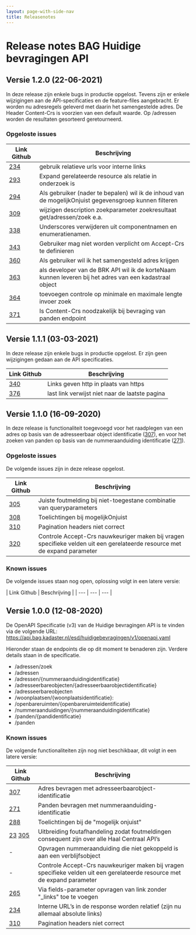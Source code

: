 ```yaml
---
layout: page-with-side-nav
title: Releasenotes
---
```


# Release notes BAG Huidige bevragingen API

## Versie 1.2.0 (22-06-2021)
In deze release zijn enkele bugs in productie opgelost. Tevens zijn er enkele wijzigingen aan de API-specificaties en de feature-files aangebracht.
Er worden nu adresregels geleverd met daarin het samengestelde adres.
De Header Content-Crs is voorzien van een default waarde.
Op /adressen worden de resultaten gesorteerd geretourneerd.  

### Opgeloste issues

  | Link Github	| Beschrijving |
  | --- | --- |
  | [234](https://github.com/VNG-Realisatie/Haal-Centraal-BAG-bevragen/issues/234) | gebruik relatieve urls voor interne links |
  | [293](https://github.com/VNG-Realisatie/Haal-Centraal-BAG-bevragen/issues/293) | Expand gerelateerde resource als relatie in onderzoek is |
  | [294](https://github.com/VNG-Realisatie/Haal-Centraal-BAG-bevragen/issues/294) | Als gebruiker (nader te bepalen) wil ik de inhoud van de mogelijkOnjuist gegevensgroep kunnen filteren |
  | [309](https://github.com/VNG-Realisatie/Haal-Centraal-BAG-bevragen/issues/309) | wijzigen description zoekparameter zoekresultaat get/adressen/zoek e.a. |
  | [338](https://github.com/VNG-Realisatie/Haal-Centraal-BAG-bevragen/issues/338) | Underscores verwijderen uit componentnamen en enumeratienamen. |
  | [343](https://github.com/VNG-Realisatie/Haal-Centraal-BAG-bevragen/issues/343) | Gebruiker mag niet worden verplicht om Accept-Crs te definieren |\
  | [360](https://github.com/VNG-Realisatie/Haal-Centraal-BAG-bevragen/issues/360) | Als gebruiker wil ik het samengesteld adres krijgen |  
  | [363](https://github.com/VNG-Realisatie/Haal-Centraal-BAG-bevragen/issues/363) | als developer van de BRK API wil ik de korteNaam kunnen leveren bij het adres van een kadastraal object |  
  | [364](https://github.com/VNG-Realisatie/Haal-Centraal-BAG-bevragen/issues/364) | toevoegen controle op minimale en maximale lengte invoer zoek |  
  | [371](https://github.com/VNG-Realisatie/Haal-Centraal-BAG-bevragen/issues/371) | Is Content-Crs noodzakelijk bij bevraging van panden endpoint |


## Versie 1.1.1 (03-03-2021)
In deze release zijn enkele bugs in productie opgelost. Er zijn geen wijzigingen gedaan aan de API specificaties.

  | Link Github	| Beschrijving |
  | --- | --- |
  | [340](https://github.com/VNG-Realisatie/Haal-Centraal-BAG-bevragen/issues/340) | Links geven http in plaats van https |
  | [376](https://github.com/VNG-Realisatie/Haal-Centraal-BAG-bevragen/issues/376) | last link verwijst niet naar de laatste pagina |



## Versie 1.1.0 (16-09-2020)

  In deze release is functionaliteit toegevoegd voor het raadplegen van een adres op basis van de adresseerbaar object identificatie ([307](https://github.com/VNG-Realisatie/Haal-Centraal-BAG-bevragen/issues/307)), en voor het zoeken van panden op basis van de nummeraanduiding identificatie ([271](https://github.com/VNG-Realisatie/Haal-Centraal-BAG-bevragen/issues/271)).

### Opgeloste issues
  De volgende issues zijn in deze release opgelost.

  | Link Github	| Beschrijving |
  | --- | --- |
  | [305](https://github.com/VNG-Realisatie/Haal-Centraal-BAG-bevragen/issues/305) | Juiste foutmelding bij niet-toegestane combinatie van queryparameters |
  | [308](https://github.com/VNG-Realisatie/Haal-Centraal-BAG-bevragen/issues/308) | Toelichtingen bij mogelijkOnjuist |
  | [310](https://github.com/VNG-Realisatie/Haal-Centraal-BAG-bevragen/issues/310) | Pagination headers niet correct |
  | [320](https://github.com/VNG-Realisatie/Haal-Centraal-BAG-bevragen/issues/320)	| Controle Accept-Crs nauwkeuriger maken bij vragen specifieke velden uit een gerelateerde resource met de expand parameter |


### Known issues
  De volgende issues staan nog open, oplossing volgt in een latere versie:

  | Link Github	| Beschrijving |
  | --- | --- | --- |






## Versie 1.0.0 (12-08-2020)

  De OpenAPI Specificatie (v3) van de Huidige bevragingen API is te vinden via de volgende URL:
  https://api.bag.kadaster.nl/esd/huidigebevragingen/v1/openapi.yaml

  Hieronder staan de endpoints die op dit moment te benaderen zijn. Verdere details staan in de specificatie.
  -	/adressen/zoek
  -	/adressen
  -	/adressen/{nummeraanduidingidentificatie}
  -	/adresseerbareobjecten/{adresseerbaarobjectidentificatie}
  -	/adresseerbareobjecten
  -	/woonplaatsen/{woonplaatsidentificatie}:
  -	/openbareruimten/{openbareruimteidentificatie}
  -	/nummeraanduidingen/{nummeraanduidingidentificatie}
  -	/panden/{pandidentificatie}
  -	/panden

### Known issues
  De volgende functionaliteiten zijn nog niet beschikbaar, dit volgt in een latere versie:

  | Link Github	| Beschrijving |
  | --- | --- |
  | [307](https://github.com/VNG-Realisatie/Haal-Centraal-BAG-bevragen/issues/307) | Adres bevragen met adresseerbaarobject-identificatie |
  | [271](https://github.com/VNG-Realisatie/Haal-Centraal-BAG-bevragen/issues/271) | Panden bevragen met nummeraanduiding-identificatie |
  | [288](https://github.com/VNG-Realisatie/Haal-Centraal-BAG-bevragen/issues/288) | Toelichtingen bij de "mogelijk onjuist" |
  | [23](https://github.com/VNG-Realisatie/Haal-Centraal-BAG-bevragen/issues/23) [305](https://github.com/VNG-Realisatie/Haal-Centraal-BAG-bevragen/issues/305) | Uitbreiding foutafhandeling zodat foutmeldingen consequent zijn over alle Haal Centraal API’s |
  | -	| Opvragen nummeraanduiding die niet gekoppeld is aan een verblijfsobject|
  | -	| Controle Accept-Crs nauwkeuriger maken bij vragen specifieke velden uit een gerelateerde resource met de expand parameter |
  | [265](https://github.com/VNG-Realisatie/Haal-Centraal-BAG-bevragen/issues/265) | Via fields-parameter opvragen van link zonder "\_links" toe te voegen |
  | [234](https://github.com/VNG-Realisatie/Haal-Centraal-BAG-bevragen/issues/234) | Interne URL’s in de response worden relatief (zijn nu allemaal absolute links) |
  | [310](https://github.com/VNG-Realisatie/Haal-Centraal-BAG-bevragen/issues/310) | Pagination headers niet correct |
